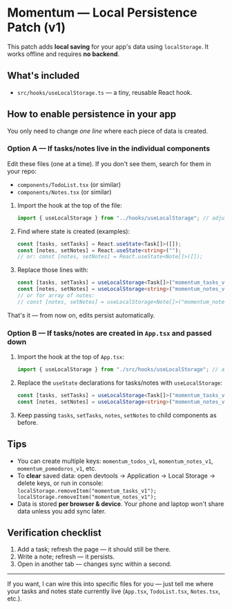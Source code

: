 # Momentum — Local Persistence Patch (v1)

This patch adds **local saving** for your app's data using `localStorage`. It works offline and requires **no backend**.

## What's included
- `src/hooks/useLocalStorage.ts` — a tiny, reusable React hook.

## How to enable persistence in your app
You only need to change *one line* where each piece of data is created.

### Option A — If tasks/notes live in the individual components
Edit these files (one at a time). If you don't see them, search for them in your repo:
- `components/TodoList.tsx` (or similar)
- `components/Notes.tsx` (or similar)

1) Import the hook at the top of the file:
   ```ts
   import { useLocalStorage } from "../hooks/useLocalStorage"; // adjust path if file is nested
   ```

2) Find where state is created (examples):
   ```ts
   const [tasks, setTasks] = React.useState<Task[]>([]);
   const [notes, setNotes] = React.useState<string>(""); 
   // or: const [notes, setNotes] = React.useState<Note[]>([]);
   ```

3) Replace those lines with:
   ```ts
   const [tasks, setTasks] = useLocalStorage<Task[]>("momentum_tasks_v1", []);
   const [notes, setNotes] = useLocalStorage<string>("momentum_notes_v1", "");
   // or for array of notes:
   // const [notes, setNotes] = useLocalStorage<Note[]>("momentum_notes_v1", []);
   ```

That's it — from now on, edits persist automatically.

### Option B — If tasks/notes are created in `App.tsx` and passed down
1) Import the hook at the top of `App.tsx`:
   ```ts
   import { useLocalStorage } from "./src/hooks/useLocalStorage"; // adjust path according to your structure
   ```

2) Replace the `useState` declarations for tasks/notes with `useLocalStorage`:
   ```ts
   const [tasks, setTasks] = useLocalStorage<Task[]>("momentum_tasks_v1", []);
   const [notes, setNotes] = useLocalStorage<string>("momentum_notes_v1", "");
   ```

3) Keep passing `tasks`, `setTasks`, `notes`, `setNotes` to child components as before.

## Tips
- You can create multiple keys: `momentum_todos_v1`, `momentum_notes_v1`, `momentum_pomodoros_v1`, etc.
- To **clear** saved data: open devtools → Application → Local Storage → delete keys, or run in console:  
  `localStorage.removeItem("momentum_tasks_v1"); localStorage.removeItem("momentum_notes_v1");`
- Data is stored **per browser & device**. Your phone and laptop won't share data unless you add sync later.

## Verification checklist
1. Add a task; refresh the page — it should still be there.  
2. Write a note; refresh — it persists.  
3. Open in another tab — changes sync within a second.

---
If you want, I can wire this into specific files for you — just tell me where your tasks and notes state currently live (`App.tsx`, `TodoList.tsx`, `Notes.tsx`, etc.).
